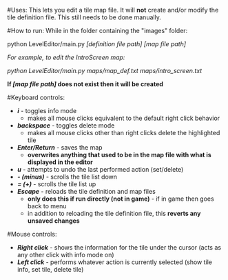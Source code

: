 #Uses:
This lets you edit a tile map file.
It will **not** create and/or modify the tile definition file.
This still needs to be done manually.

#How to run:
While in the folder containing the "images" folder:

python LevelEditor/main.py *[definition file path]* *[map file path]*

*For example, to edit the IntroScreen map:*

*python LevelEditor/main.py maps/map_def.txt maps/intro_screen.txt*
  
  **If *[map file path]* does not exist then it will be created**

#Keyboard controls:
* ***i*** - toggles info mode
  * makes all mouse clicks equivalent to the default right click behavior
* ***backspace*** - toggles delete mode
  * makes all mouse clicks other than right clicks delete the highlighted tile
* ***Enter/Return*** - saves the map
  * **overwrites anything that used to be in the map file with what is displayed in the editor**
* ***u*** - attempts to undo the last performed action (set/delete)
* ***- (minus)*** - scrolls the tile list down
* ***= (+)*** - scrolls the tile list up
* ***Escape*** - reloads the tile definition and map files
  * **only does this if run directly (not in game)** - if in game then goes back to menu
  * in addition to reloading the tile definition file, this **reverts any unsaved changes**

#Mouse controls:
* ***Right click*** - shows the information for the tile under the cursor (acts as any other click with info mode on)
* ***Left click*** - performs whatever action is currently selected (show tile info, set tile, delete tile)
